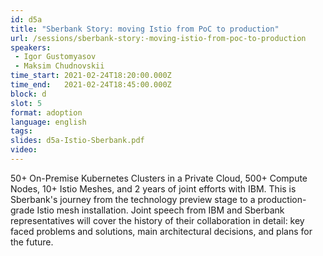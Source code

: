 ```yaml
---
id: d5a
title: "Sberbank Story: moving Istio from PoC to production"
url: /sessions/sberbank-story:-moving-istio-from-poc-to-production
speakers:
 - Igor Gustomyasov
 - Maksim Chudnovskii
time_start: 2021-02-24T18:20:00.000Z
time_end:   2021-02-24T18:45:00.000Z
block: d
slot: 5
format: adoption
language: english
tags:
slides: d5a-Istio-Sberbank.pdf
video:
---
```


50+ On-Premise Kubernetes Clusters in a Private Cloud, 500+ Compute Nodes, 10+ Istio Meshes, and 2 years of joint efforts with IBM.  This is Sberbank's journey from the technology preview stage to a production-grade Istio mesh installation. Joint speech from IBM and Sberbank representatives will cover the history of their collaboration in detail: key faced problems and solutions, main architectural decisions, and plans for the future.
